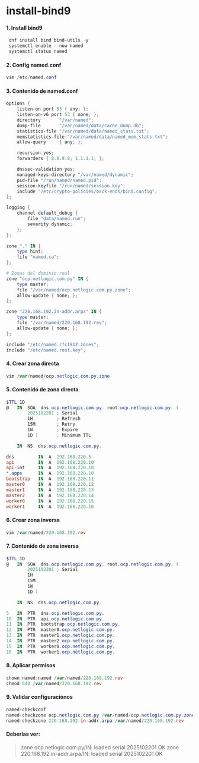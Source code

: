 # install-bind9

#### 1. Install bind9
```powershell
 dnf install bind bind-utils -y
 systemctl enable --now named
 systemctl status named
```

#### 2. Config named.conf
```powershell
vim /etc/named.conf
```

#### 3. Contenido de named.conf
```powershell
options {
    listen-on port 53 { any; };
    listen-on-v6 port 53 { none; };
    directory       "/var/named";
    dump-file       "/var/named/data/cache_dump.db";
    statistics-file "/var/named/data/named_stats.txt";
    memstatistics-file "/var/named/data/named_mem_stats.txt";
    allow-query     { any; };

    recursion yes;
    forwarders { 8.8.8.8; 1.1.1.1; };

    dnssec-validation yes;
    managed-keys-directory "/var/named/dynamic";
    pid-file "/run/named/named.pid";
    session-keyfile "/run/named/session.key";
    include "/etc/crypto-policies/back-ends/bind.config";
};

logging {
    channel default_debug {
        file "data/named.run";
        severity dynamic;
    };
};

zone "." IN {
    type hint;
    file "named.ca";
};

# Zonas del dominio real
zone "ocp.netlogic.com.py" IN {
    type master;
    file "/var/named/ocp.netlogic.com.py.zone";
    allow-update { none; };
};

zone "220.168.192.in-addr.arpa" IN {
    type master;
    file "/var/named/220.168.192.rev";
    allow-update { none; };
};

include "/etc/named.rfc1912.zones";
include "/etc/named.root.key";

```



#### 4. Crear zona directa
```powershell
vim /var/named/ocp.netlogic.com.py.zone
```


#### 5. Contenido de zona directa
```powershell
$TTL 1D
@   IN  SOA  dns.ocp.netlogic.com.py. root.ocp.netlogic.com.py. (
        2025102201 ; Serial
        1H         ; Refresh
        15M        ; Retry
        1W         ; Expire
        1D )       ; Minimum TTL

    IN  NS  dns.ocp.netlogic.com.py.

dns         IN  A  192.168.220.5
api         IN  A  192.168.220.10
api-int     IN  A  192.168.220.10
*.apps      IN  A  192.168.220.10
bootstrap   IN  A  192.168.220.11
master0     IN  A  192.168.220.12
master1     IN  A  192.168.220.13
master2     IN  A  192.168.220.14
worker0     IN  A  192.168.220.15
worker1     IN  A  192.168.220.16
```


#### 6. Crear zona inversa
```powershell
vim /var/named/220.168.192.rev
```



#### 7. Contenido de zona inversa
```powershell
$TTL 1D
@   IN  SOA  dns.ocp.netlogic.com.py. root.ocp.netlogic.com.py. (
        2025102201 ; Serial
        1H
        15M
        1W
        1D )

    IN  NS  dns.ocp.netlogic.com.py.

5   IN  PTR  dns.ocp.netlogic.com.py.
10  IN  PTR  api.ocp.netlogic.com.py.
11  IN  PTR  bootstrap.ocp.netlogic.com.py.
12  IN  PTR  master0.ocp.netlogic.com.py.
13  IN  PTR  master1.ocp.netlogic.com.py.
14  IN  PTR  master2.ocp.netlogic.com.py.
15  IN  PTR  worker0.ocp.netlogic.com.py.
16  IN  PTR  worker1.ocp.netlogic.com.py.
```


#### 8. Aplicar permisos
```powershell
chown named:named /var/named/220.168.192.rev
chmod 640 /var/named/220.168.192.rev
```



#### 9. Validar configuraciónos
```powershell
named-checkconf
named-checkzone ocp.netlogic.com.py /var/named/ocp.netlogic.com.py.zone
named-checkzone 220.168.192.in-addr.arpa /var/named/220.168.192.rev
```


#### Deberías ver:

> zone ocp.netlogic.com.py/IN: loaded serial 2025102201
OK
zone 220.168.192.in-addr.arpa/IN: loaded serial 2025102201
OK
